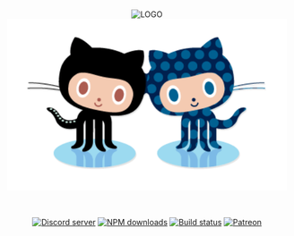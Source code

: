 
<div align="center">
  <br />
  <p>
   <img src="https://i.ibb.co/XWXM0x6/LOGO.png" alt="LOGO" border="0">
 
   <img src="tumblr_ls4d3w5Jx61qazhhpo1_400.gif" width="500" >
  </p>
  <br />
  <p>
    <a href="https://discord.gg/nERQmYafqQ"><img src="https://img.shields.io/discord/836907771269873674?color=blue&label=discord&logo=Support&logoColor=Join%20our%20community" alt="Discord server" /></a>
    <a href="https://www.npmjs.com/package/discord.js"><img src="https://img.shields.io/npm/dt/discord.js.svg?maxAge=3600" alt="NPM downloads" /></a>
    <a href="https://github.com/discordjs/discord.js/actions"><img src="https://github.com/discordjs/discord.js/workflows/Testing/badge.svg" alt="Build status" /></a>
    <a href="https://www.patreon.com/DISCORDmaker"><img src="https://img.shields.io/badge/donate-patreon-F96854.svg" alt="Patreon" /></a>
  </p>
</div>
